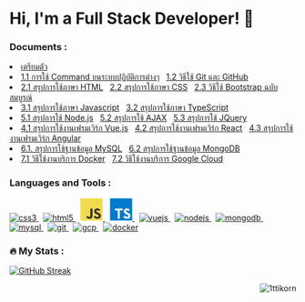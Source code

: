 # Hi, I'm a Full Stack Developer! 👋

<p align="left">
</p>


<h3 align="left">Documents :</h3

- <a href="https://github.com/1ttikorn/document-html-css">เตรียมตัว</a>
- <a href="https://github.com/1ttikorn/document-git">1.1 การใช้ Command บนระบบปฏิบัติการต่างๆ</a>&nbsp;&nbsp;&nbsp;<a href="https://github.com/1ttikorn/document-git">1.2 วิธีใช้ Git และ GitHub</a>
- <a href="https://github.com/1ttikorn/document-git">2.1 สรุปการใช้ภาษา HTML</a>&nbsp;&nbsp;&nbsp;<a href="https://github.com/1ttikorn/document-git">2.2 สรุปการใช้ภาษา CSS</a>&nbsp;&nbsp;&nbsp;<a href="https://github.com/1ttikorn/document-git">2.3 วิธีใช้ Bootstrap ฉบับสมบูรณ์</a>
- <a href="https://github.com/1ttikorn/document-git">3.1 สรุปการใช้ภาษา Javascript</a>&nbsp;&nbsp;&nbsp;<a href="https://github.com/1ttikorn/document-git">3.2 สรุปการใช้ภาษา TypeScript</a>
- <a href="https://github.com/1ttikorn/">5.1 สรุปการใช้ Node.js</a>&nbsp;&nbsp;&nbsp;<a href="https://github.com/1ttikorn/document-git">5.2 สรุปการใช้ AJAX</a>&nbsp;&nbsp;&nbsp;<a href="https://github.com/1ttikorn/document-git">5.3 สรุปการใช้ JQuery</a>
- <a href="https://github.com/1ttikorn/">4.1 สรุปการใช้งานเฟรมเวิร์ก Vue.js</a>&nbsp;&nbsp;&nbsp;<a href="https://github.com/1ttikorn/document-git">4.2 สรุปการใช้งานเฟรมเวิร์ก React</a>&nbsp;&nbsp;&nbsp;<a href="https://github.com/1ttikorn/document-git">4.3 สรุปการใช้งานเฟรมเวิร์ก Angular</a>
- <a href="https://github.com/1ttikorn/">6.1. สรุปการใช้ฐานข้อมูล MySQL</a>&nbsp;&nbsp;&nbsp;<a href="https://github.com/1ttikorn/document-git">6.2 สรุปการใช้ฐานข้อมูล MongoDB</a>
- <a href="https://github.com/1ttikorn/">7.1 วิธีใช้งานบริการ Docker</a>&nbsp;&nbsp;&nbsp;<a href="https://github.com/1ttikorn/document-git">7.2 วิธีใช้งานบริการ Google Cloud</a>



<h3 align="left">Languages and Tools :</h3

<a href="https://www.w3schools.com/css/" target="_blank" rel="noreferrer"> <img src="https://cdn-icons-png.flaticon.com/512/732/732190.png" alt="css3" width="40" height="40"/> </a> &nbsp; <a href="https://www.w3.org/html/" target="_blank" rel="noreferrer"> <img src="https://cdn-icons-png.flaticon.com/512/732/732212.png" alt="html5" width="40" height="40"/> </a> &nbsp; <a href="https://developer.mozilla.org/en-US/docs/Web/JavaScript" target="_blank" rel="noreferrer"> <img src="https://raw.githubusercontent.com/devicons/devicon/master/icons/javascript/javascript-original.svg" alt="javascript" width="40" height="40"/> </a> &nbsp; <a href="https://www.typescriptlang.org/" target="_blank" rel="noreferrer"> <img src="https://raw.githubusercontent.com/devicons/devicon/master/icons/typescript/typescript-original.svg" alt="typescript" width="40" height="40"/> </a> &nbsp; <a href="https://vuejs.org/" target="_blank" rel="noreferrer"> <img src="https://upload.wikimedia.org/wikipedia/commons/9/95/Vue.js_Logo_2.svg" alt="vuejs" width="40" height="40"/> </a> &nbsp; <a href="https://nodejs.org" target="_blank" rel="noreferrer"> <img src="https://cdn.iconscout.com/icon/free/png-256/free-node-js-1174925.png?f=webp&w=256" alt="nodejs" width="40" height="40"/> </a> &nbsp; <a href="https://www.mongodb.com/" target="_blank" rel="noreferrer"> <img src="https://emanueleciriachi.net/wp-content/uploads/2019/01/logo-mongodb-png-mongodb-logo-png-400.png" alt="mongodb" width="41" height="41"/> </a> &nbsp; <a href="https://www.mysql.com/" target="_blank" rel="noreferrer"> <img src="https://img.uxwing.com/wp-content/themes/uxwing/download/brands-social-media/mysql-icon.svg" alt="mysql" width="40" height="40"/> </a> &nbsp; <a href="https://git-scm.com/" target="_blank" rel="noreferrer"> <img src="https://www.vectorlogo.zone/logos/git-scm/git-scm-icon.svg" alt="git" width="40" height="40"/> </a> &nbsp; <a href="https://cloud.google.com" target="_blank" rel="noreferrer"> <img src="https://www.vectorlogo.zone/logos/google_cloud/google_cloud-icon.svg" alt="gcp" width="40" height="40"/> </a> &nbsp; <a href="https://www.docker.com/" target="_blank" rel="noreferrer"> <img src="https://seeklogo.com/images/K/kubernetes-logo-3A67038EAB-seeklogo.com.png" alt="docker" width="40" height="40"/> </a>




### :fire: My Stats :
[![GitHub Streak](https://streak-stats.demolab.com?user=1ttikorn&type=png)](https://git.io/streak-stats)

<img src="https://komarev.com/ghpvc/?username=1ttikorn&label=Profile%20views&color=0e75b6&style=flat"  align="right" alt="1ttikorn" /> </p>


